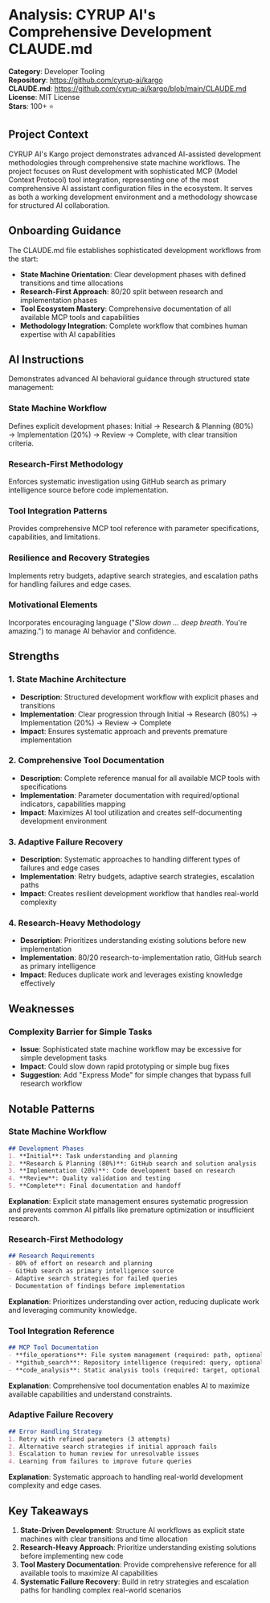 # Analysis: CYRUP AI's Comprehensive Development CLAUDE.md

**Category**: Developer Tooling  
**Repository**: https://github.com/cyrup-ai/kargo  
**CLAUDE.md**: https://github.com/cyrup-ai/kargo/blob/main/CLAUDE.md  
**License**: MIT License  
**Stars**: 100+ ⭐  

## Project Context

CYRUP AI's Kargo project demonstrates advanced AI-assisted development methodologies through comprehensive state machine workflows. The project focuses on Rust development with sophisticated MCP (Model Context Protocol) tool integration, representing one of the most comprehensive AI assistant configuration files in the ecosystem. It serves as both a working development environment and a methodology showcase for structured AI collaboration.

## Onboarding Guidance

The CLAUDE.md file establishes sophisticated development workflows from the start:
- **State Machine Orientation**: Clear development phases with defined transitions and time allocations
- **Research-First Approach**: 80/20 split between research and implementation phases
- **Tool Ecosystem Mastery**: Comprehensive documentation of all available MCP tools and capabilities
- **Methodology Integration**: Complete workflow that combines human expertise with AI capabilities

## AI Instructions

Demonstrates advanced AI behavioral guidance through structured state management:

### **State Machine Workflow**
Defines explicit development phases: Initial → Research & Planning (80%) → Implementation (20%) → Review → Complete, with clear transition criteria.

### **Research-First Methodology**
Enforces systematic investigation using GitHub search as primary intelligence source before code implementation.

### **Tool Integration Patterns**
Provides comprehensive MCP tool reference with parameter specifications, capabilities, and limitations.

### **Resilience and Recovery Strategies**
Implements retry budgets, adaptive search strategies, and escalation paths for handling failures and edge cases.

### **Motivational Elements**
Incorporates encouraging language ("_Slow down ... deep breath_. You're amazing.") to manage AI behavior and confidence.

## Strengths

### 1. **State Machine Architecture**
- **Description**: Structured development workflow with explicit phases and transitions
- **Implementation**: Clear progression through Initial → Research (80%) → Implementation (20%) → Review → Complete
- **Impact**: Ensures systematic approach and prevents premature implementation

### 2. **Comprehensive Tool Documentation**
- **Description**: Complete reference manual for all available MCP tools with specifications
- **Implementation**: Parameter documentation with required/optional indicators, capabilities mapping
- **Impact**: Maximizes AI tool utilization and creates self-documenting development environment

### 3. **Adaptive Failure Recovery**
- **Description**: Systematic approaches to handling different types of failures and edge cases
- **Implementation**: Retry budgets, adaptive search strategies, escalation paths
- **Impact**: Creates resilient development workflow that handles real-world complexity

### 4. **Research-Heavy Methodology**
- **Description**: Prioritizes understanding existing solutions before new implementation
- **Implementation**: 80/20 research-to-implementation ratio, GitHub search as primary intelligence
- **Impact**: Reduces duplicate work and leverages existing knowledge effectively

## Weaknesses

### Complexity Barrier for Simple Tasks
- **Issue**: Sophisticated state machine workflow may be excessive for simple development tasks
- **Impact**: Could slow down rapid prototyping or simple bug fixes
- **Suggestion**: Add "Express Mode" for simple changes that bypass full research workflow

## Notable Patterns

### State Machine Workflow
```markdown
## Development Phases
1. **Initial**: Task understanding and planning
2. **Research & Planning (80%)**: GitHub search and solution analysis
3. **Implementation (20%)**: Code development based on research
4. **Review**: Quality validation and testing
5. **Complete**: Final documentation and handoff
```
**Explanation**: Explicit state management ensures systematic progression and prevents common AI pitfalls like premature optimization or insufficient research.

### Research-First Methodology
```markdown
## Research Requirements
- 80% of effort on research and planning
- GitHub search as primary intelligence source
- Adaptive search strategies for failed queries
- Documentation of findings before implementation
```
**Explanation**: Prioritizes understanding over action, reducing duplicate work and leveraging community knowledge.

### Tool Integration Reference
```markdown
## MCP Tool Documentation
- **file_operations**: File system management (required: path, optional: content)
- **github_search**: Repository intelligence (required: query, optional: filters)
- **code_analysis**: Static analysis tools (required: target, optional: depth)
```
**Explanation**: Comprehensive tool documentation enables AI to maximize available capabilities and understand constraints.

### Adaptive Failure Recovery
```markdown
## Error Handling Strategy
1. Retry with refined parameters (3 attempts)
2. Alternative search strategies if initial approach fails
3. Escalation to human review for unresolvable issues
4. Learning from failures to improve future queries
```
**Explanation**: Systematic approach to handling real-world development complexity and edge cases.

## Key Takeaways

1. **State-Driven Development**: Structure AI workflows as explicit state machines with clear transitions and time allocation
2. **Research-Heavy Approach**: Prioritize understanding existing solutions before implementing new code
3. **Tool Mastery Documentation**: Provide comprehensive reference for all available tools to maximize AI capabilities
4. **Systematic Failure Recovery**: Build in retry strategies and escalation paths for handling complex real-world scenarios